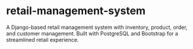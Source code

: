 # retail-management-system
A Django-based retail management system with inventory, product, order, and customer management. Built with PostgreSQL and Bootstrap for a streamlined retail experience.
